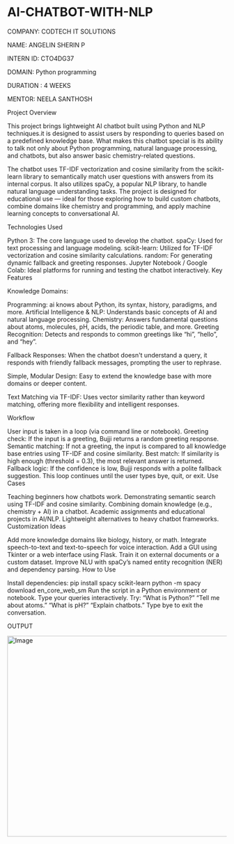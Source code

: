 # AI-CHATBOT-WITH-NLP

COMPANY: CODTECH IT SOLUTIONS

NAME: ANGELIN SHERIN P

INTERN ID: CTO4DG37

DOMAIN: Python programming

DURATION : 4 WEEKS

MENTOR: NEELA SANTHOSH

Project Overview

This project brings lightweight AI chatbot built using Python and NLP techniques.it is designed to assist users by responding to queries based on a predefined knowledge base. What makes this chatbot special is its ability to talk not only about Python programming, natural language processing, and chatbots, but also answer basic chemistry-related questions.

The chatbot uses TF-IDF vectorization and cosine similarity from the scikit-learn library to semantically match user questions with answers from its internal corpus. It also utilizes spaCy, a popular NLP library, to handle natural language understanding tasks. The project is designed for educational use — ideal for those exploring how to build custom chatbots, combine domains like chemistry and programming, and apply machine learning concepts to conversational AI.

Technologies Used

Python 3: The core language used to develop the chatbot. spaCy: Used for text processing and language modeling. scikit-learn: Utilized for TF-IDF vectorization and cosine similarity calculations. random: For generating dynamic fallback and greeting responses. Jupyter Notebook / Google Colab: Ideal platforms for running and testing the chatbot interactively. Key Features

Knowledge Domains:

Programming: ai knows about Python, its syntax, history, paradigms, and more. Artificial Intelligence & NLP: Understands basic concepts of AI and natural language processing. Chemistry: Answers fundamental questions about atoms, molecules, pH, acids, the periodic table, and more. Greeting Recognition: Detects and responds to common greetings like “hi”, “hello”, and “hey”.

Fallback Responses: When the chatbot doesn't understand a query, it responds with friendly fallback messages, prompting the user to rephrase.

Simple, Modular Design: Easy to extend the knowledge base with more domains or deeper content.

Text Matching via TF-IDF: Uses vector similarity rather than keyword matching, offering more flexibility and intelligent responses.

Workflow

User input is taken in a loop (via command line or notebook). Greeting check: If the input is a greeting, Bujji returns a random greeting response. Semantic matching: If not a greeting, the input is compared to all knowledge base entries using TF-IDF and cosine similarity. Best match: If similarity is high enough (threshold = 0.3), the most relevant answer is returned. Fallback logic: If the confidence is low, Bujji responds with a polite fallback suggestion. This loop continues until the user types bye, quit, or exit. Use Cases

Teaching beginners how chatbots work. Demonstrating semantic search using TF-IDF and cosine similarity. Combining domain knowledge (e.g., chemistry + AI) in a chatbot. Academic assignments and educational projects in AI/NLP. Lightweight alternatives to heavy chatbot frameworks. Customization Ideas

Add more knowledge domains like biology, history, or math. Integrate speech-to-text and text-to-speech for voice interaction. Add a GUI using Tkinter or a web interface using Flask. Train it on external documents or a custom dataset. Improve NLU with spaCy’s named entity recognition (NER) and dependency parsing. How to Use

Install dependencies: pip install spacy scikit-learn python -m spacy download en_core_web_sm Run the script in a Python environment or notebook. Type your queries interactively. Try: “What is Python?” “Tell me about atoms.” “What is pH?” “Explain chatbots.” Type bye to exit the conversation.

OUTPUT

<img width="1353" height="461" alt="Image" src="https://github.com/user-attachments/assets/0b88538c-bc06-4f91-84b8-3ea602b4543a" />
